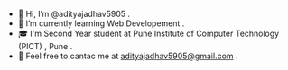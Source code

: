 - 👋 Hi, I’m @adityajadhav5905 .
- 🌱 I’m currently learning Web Developement .
- 🎓 I'm Second Year student at Pune Institute of Computer Technology (PICT) , Pune .
- 📧 Feel free to cantac me at adityajadhav5905@gmail.com  .


<!---
adityajadhav5905/adityajadhav5905 is a ✨ special ✨ repository because its `README.md` (this file) appears on your GitHub profile.
You can click the Preview link to take a look at your changes.
--->
